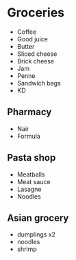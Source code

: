 # Groceries

- Coffee
- Good juice
- Butter
- Sliced cheese
- Brick cheese
- Jam
- Penne
- Sandwich bags
- KD

## Pharmacy

- Nair
- Formula

## Pasta shop

- Meatballs
- Meat sauce
- Lasagne
- Noodles

## Asian grocery

- dumplings x2
- noodles
- shrimp
